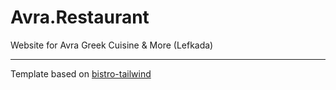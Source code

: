 # Avra.Restaurant
Website for Avra Greek Cuisine &amp; More (Lefkada)

---

Template based on [bistro-tailwind](https://github.com/miluge/bistro-tailwind)